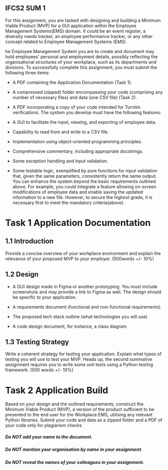 IFCS2 SUM 1
---

For this assignment, you are tasked with designing and building a Minimum Viable
Product (MVP) for a GUI application within the Employee Management Systems(EMS) domain. It could be an event register, a diversity needs tracker, an employee performance tracker, or any other concept related to Employee Management Systems (EMS).

he Employee Management System you are to create and document may hold
employees' personal and employment details, possibly reflecting the organisational
structures of your workplace, such as its departments and divisions.
To successfully complete this assignment, you must submit the following three
items:
+ A PDF containing the Application Documentation (Task 1).

+ A compressed (zipped) folder encompassing your code
(comprising any number of necessary files) and data (one CSV
file) (Task 2).

+ A PDF incorporating a copy of your code intended for Turnitin
verifications.
The system you develop must have the following features:

+ A GUI to facilitate the input, viewing, and exporting of employee
data.

+ Capability to read from and write to a CSV file.

+ Implementation using object-oriented programming principles.

+ Comprehensive commentary, including appropriate docstrings.

+ Some exception handling and input validation.

+ Some testable logic, exemplified by pure functions for input
validation that, given the same parameters, consistently return
the same output.
You can enhance the system beyond the basic requirements outlined above. For example, you could integrate a feature allowing on-screen modifications of employee data and enable saving the updated information to a new file. However, to secure the highest grade, it is necessary first to meet the mandatory criteria(above).

# Task 1 Application Documentation

## 1.1 Introduction
Provide a concise overview of your workplace environment and explain the
relevance of your proposed MVP to your employer. (500words +/- 10%)

## 1.2 Design
+ A GUI design made in Figma or another prototyping. You must include screenshots and may provide a link to Figma as well. The design should be specific to your application.

+ A requirements document (functional and non-functional requirements)

+ The proposed tech stack outline (what technologies you will use)

+ A code design document, for instance, a class diagram

## 1.3 Testing Strategy

Write a coherent strategy for testing your application. Explain what types of testing you will use to test your MVP. Heads up, the second summative assignment requires you to write some unit tests using a Python testing framework. (500 words +/- 10%)

# Task 2 Application Build
Based on your design and the outlined requirements, construct the Minimum Viable Product (MVP), a version of the product sufficient to be presented to the end user for the Workplace EMS, utilising any relevant Python libraries. Submit your code and data as a zipped folder and a PDF of your code only for plagiarism checks


##### Do NOT add your name to the document.
##### Do NOT mention your organisation by name in your assignment.
##### Do NOT reveal the names of your colleagues in your assignment.